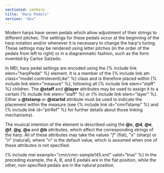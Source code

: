 ```yaml
---
sectionid: cmnHarp
title: "Harp Pedals"
version: "dev"
---
```


Modern harps have seven pedals which allow adjustment of their strings to different
pitches. The settings for these pedals occur at the beginning of the harp notation
and/or
whenever it is necessary to change the harp's tuning. These settings may be rendered
using
letter pitches (in the order of the pedals from left to right) or in a diagrammatic
fashion, such as the form invented by Carlos Salzedo.

In MEI, harp pedal settings are encoded using the {% include link elem="harpPedal" %}
element. It is a member of the {% include link att-class="model.controleventLike" %} class
and is therefore placed within {% include link elem="measure" %}, following all {% include link elem="staff" %} children. The **@staff** and **@layer** attributes
may be used to assign it to a certain {% include link elem="staff" %} or {% include link elem="layer" %}. Either a **@tstamp** or **@startid** attribute must be used to
indicate the placement within the measure (see {% include link id="cmnTstamp" %} and {% include link id="ptrRef" %} for further details about those linking mechanisms).

The musical intention of the element is described using the **@c**, **@d**,
**@e**, **@f**, **@g**, **@a** and **@b** attributes,
which affect the corresponding strings of the harp. All of these attributes may take
the
values "*f*" (flat), "*s*" (sharp) or "*n*" (natural),
where "n" is the default value, which is assumed when one of these attributes is not
specified.

{% include mei example="cmn/cmn-sample145.xml" valid="true" %}
In the preceding example, the A, B, and E pedals are in the flat position, while the
other, non-specified pedals are in the natural position.

